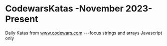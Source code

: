 # CodewarsKatas -November 2023-Present
Daily Katas from www.codewars.com ---focus strings and arrays Javascript only

